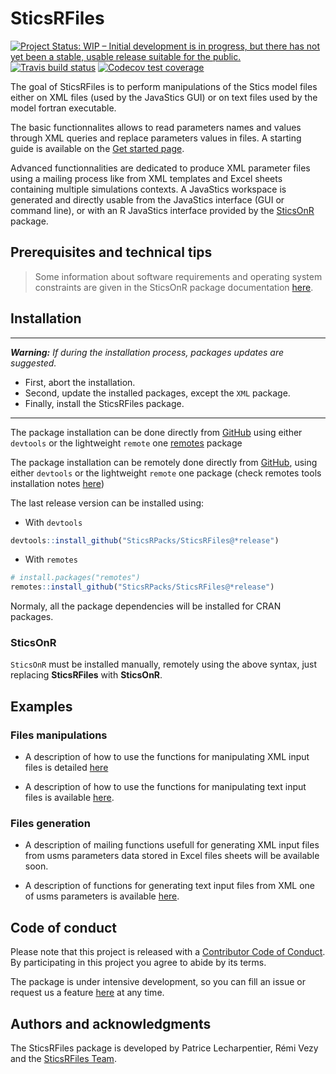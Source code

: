 
<!-- README.md is generated from README.Rmd. Please edit that file -->

# SticsRFiles

<!-- badges: start -->

[![Project Status: WIP – Initial development is in progress, but there
has not yet been a stable, usable release suitable for the
public.](https://www.repostatus.org/badges/latest/wip.svg)](https://www.repostatus.org/#wip)
[![Travis build
status](https://travis-ci.org/SticsRPacks/SticsRFiles.svg?branch=master)](https://travis-ci.org/SticsRPacks/SticsRFiles)
[![Codecov test
coverage](https://codecov.io/gh/SticsRPacks/SticsRFiles/branch/master/graph/badge.svg)](https://codecov.io/gh/SticsRPacks/SticsRFiles?branch=master)
<!-- badges: end -->

The goal of SticsRFiles is to perform manipulations of the Stics model
files either on XML files (used by the JavaStics GUI) or on text files
used by the model fortran executable.

The basic functionnalites allows to read parameters names and values
through XML queries and replace parameters values in files. A starting
guide is available on the [Get started
page](https://sticsrpacks.github.io/SticsRFiles/articles/SticsRFiles.html).

Advanced functionnalities are dedicated to produce XML parameter files
using a mailing process like from XML templates and Excel sheets
containing multiple simulations contexts. A JavaStics workspace is
generated and directly usable from the JavaStics interface (GUI or
command line), or with an R JavaStics interface provided by the
[SticsOnR](https://SticsRPacks.github.io/SticsOnR) package.

## Prerequisites and technical tips

> Some information about software requirements and operating system
> constraints are given in the SticsOnR package documentation
> [here](https://sticsrpacks.github.io/SticsOnR).

## Installation

-----

***Warning:*** *If during the installation process, packages updates are
suggested.*

  - First, abort the installation.
  - Second, update the installed packages, except the `XML` package.
  - Finally, install the SticsRFiles package.

-----

The package installation can be done directly from
[GitHub](https://github.com/) using either `devtools` or the lightweight
`remote` one [remotes](https://github.com/r-lib/remotes#readme) package

The package installation can be remotely done directly from
[GitHub](https://github.com/), using either `devtools` or the
lightweight `remote` one package (check remotes tools installation notes
[here](https://sticsrpacks.github.io/SticsOnR#remote-installation-tools))

The last release version can be installed using:

  - With `devtools`

<!-- end list -->

``` r
devtools::install_github("SticsRPacks/SticsRFiles@*release")
```

  - With `remotes`

<!-- end list -->

``` r
# install.packages("remotes")
remotes::install_github("SticsRPacks/SticsRFiles@*release")
```

Normaly, all the package dependencies will be installed for CRAN
packages.

### SticsOnR

`SticsOnR` must be installed manually, remotely using the above syntax,
just replacing **SticsRFiles** with **SticsOnR**.

## Examples

### Files manipulations

  - A description of how to use the functions for manipulating XML input
    files is detailed
    [here](https://sticsrpacks.github.io/SticsRFiles/articles/Manipulating_Stics_XML_files.html)

  - A description of how to use the functions for manipulating text
    input files is available
    [here](https://sticsrpacks.github.io/SticsRFiles/articles/Manipulating_Stics_text_files).

### Files generation

  - A description of mailing functions usefull for generating XML input
    files from usms parameters data stored in Excel files sheets will be
    available soon.

  - A description of functions for generating text input files from XML
    one of usms parameters is available
    [here](https://sticsrpacks.github.io/SticsRFiles/articles/Generating_Stics_text_files.html).

## Code of conduct

Please note that this project is released with a [Contributor Code of
Conduct](CODE_OF_CONDUCT.md). By participating in this project you agree
to abide by its terms.

The package is under intensive development, so you can fill an issue or
request us a feature
[here](https://github.com/SticsRPacks/SticsRFiles/issues) at any time.

## Authors and acknowledgments

The SticsRFiles package is developed by Patrice Lecharpentier, Rémi Vezy
and the [SticsRFiles
Team](https://github.com/orgs/SticsRPacks/teams/sticsrfiles).
